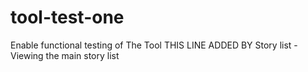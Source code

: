 # tool-test-one
Enable functional testing of The Tool
THIS LINE ADDED BY Story list - Viewing the main story list
